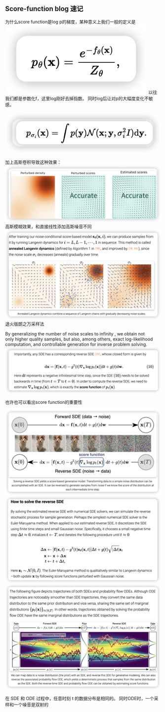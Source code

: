 ## Score-function blog 速记

为什么score function是log p的梯度，某种意义上我们一般的定义是
![alt text](image.png)
以往我们都是参数化f，这里log刚好去掉指数。
同时log后让对p的大幅度变化不敏感。

![alt text](image-1.png)

加上高斯卷积导致这种效果：
![alt text](image-2.png)
高斯模糊效果，和直接线性添加高斯噪音不同
![alt text](image-3.png)
退火版朗之万采样法


By generalizing the number of noise scales to infinity , we obtain not only higher quality samples, but also, among others, exact log-likelihood computation, and controllable generation for inverse problem solving.
![alt text](image-4.png)

也许也可以看出score function的重要性

![alt text](image-5.png)
![alt text](image-6.png)
![alt text](image-7.png)

在 SDE 和 ODE 过程中，任意时刻  t  的数据分布是相同的。
同时ODE时，一个采样和一个噪音是双射的

